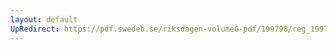 ```yaml
---
layout: default
UpRedirect: https://pdf.swedeb.se/riksdagen-volumeG-pdf/199798/reg_199798/reg_199798_0122.pdf
---
```

